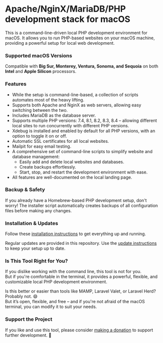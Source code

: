 # Apache/NginX/MariaDB/PHP development stack for macOS

This is a command-line-driven local PHP development environment for macOS. It allows you to run PHP-based websites on your macOS machine, providing a powerful setup for local web development.

### Supported macOS Versions

Compatible with **Big Sur, Monterey, Ventura, Sonoma, and Sequoia** on both **Intel** and **Apple Silicon** processors.

### Features

- While the setup is command-line-based, a collection of scripts automates most of the heavy lifting.
- Supports both Apache and NginX as web servers, allowing easy switching between the two.
- Includes MariaDB as the database server.
- Supports multiple PHP versions: 7.4, 8.1, 8.2, 8.3, 8.4 – allowing different local sites to run concurrently with different PHP versions.
- Xdebug is installed and enabled by default for all PHP versions, with an option to toggle it on or off.
- Automatic SSL certificates for all local websites.
- Mailpit for easy email testing.
- A comprehensive set of command-line scripts to simplify website and database management:
  - Easily add and delete local websites and databases.
  - Create backups effortlessly.
  - Start, stop, and restart the development environment with ease.
- All features are well-documented on the local landing page.

### Backup & Safety

If you already have a Homebrew-based PHP development setup, don't worry! The installer script automatically creates backups of all configuration files before making any changes.

### Installation & Updates

Follow these <a href="../../blob/main/install.md">installation instructions</a> to get everything up and running.

Regular updates are provided in this repository. Use the <a href="../../blob/main/update.md">update instructions</a> to keep your setup up to date.

### Is This Tool Right for You?

If you dislike working with the command line, this tool is not for you.<br>
But if you're comfortable in the terminal, it provides a powerful, flexible, and customizable local PHP development environment.

Is this better or easier than tools like MAMP, Laravel Valet, or Laravel Herd? Probably not. 😄<br>
But it’s open, flexible, and free – and if you're not afraid of the macOS terminal, you can modify it to suit your needs.

### Support the Project

If you like and use this tool, please consider <a href="https://renekreijveld.nl/donate" target="_blank">making a donation</a> to support further development. 🙌
